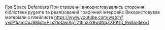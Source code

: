 Гра Space Defenders
При створенні використовувались стороння бібліотека pygame та реалізований графічний інтерфейс
Використовував матеріали з плейлиста https://www.youtube.com/watch?v=ilP1dImCuJ8&list=PLs2IpQwiXpT21tinzZr9wdNqZXRK1D_9w&index=1
